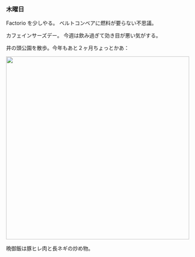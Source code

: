 ### 木曜日

Factorio を少しやる。
ベルトコンベアに燃料が要らない不思議。

カフェインサーズデー。
今週は飲み過ぎて効き目が悪い気がする。

井の頭公園を散歩。今年もあと２ヶ月ちょっとかあ：

<img src="https://i.imgur.com/mrIEf35.jpeg" width="500">

晩御飯は豚ヒレ肉と長ネギの炒め物。